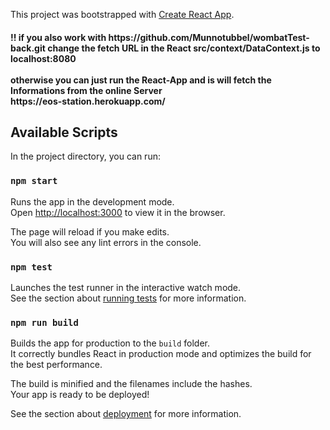 This project was bootstrapped with [Create React App](https://github.com/facebook/create-react-app).

<h4>!! if you also work with https://github.com/Munnotubbel/wombatTest-back.git change the fetch URL in the React src/context/DataContext.js to localhost:8080
<br><br>
otherwise you can just run the React-App and is will fetch the Informations from the online Server<br> https://eos-station.herokuapp.com/
</h4>

## Available Scripts

In the project directory, you can run:


### `npm start`

Runs the app in the development mode.<br />
Open [http://localhost:3000](http://localhost:3000) to view it in the browser.

The page will reload if you make edits.<br />
You will also see any lint errors in the console.

### `npm test`

Launches the test runner in the interactive watch mode.<br />
See the section about [running tests](https://facebook.github.io/create-react-app/docs/running-tests) for more information.

### `npm run build`

Builds the app for production to the `build` folder.<br />
It correctly bundles React in production mode and optimizes the build for the best performance.

The build is minified and the filenames include the hashes.<br />
Your app is ready to be deployed!

See the section about [deployment](https://facebook.github.io/create-react-app/docs/deployment) for more information.

